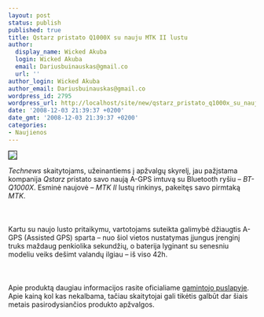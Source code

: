 ```yaml
---
layout: post
status: publish
published: true
title: Qstarz pristato Q1000X su nauju MTK II lustu
author:
  display_name: Wicked Akuba
  login: Wicked Akuba
  email: Dariusbuinauskas@gmail.co
  url: ''
author_login: Wicked Akuba
author_email: Dariusbuinauskas@gmail.co
wordpress_id: 2795
wordpress_url: http://localhost/site/new/qstarz_pristato_q1000x_su_nauju_mtk_ii_lustu/
date: '2008-12-03 21:39:37 +0200'
date_gmt: '2008-12-03 21:39:37 +0200'
categories:
- Naujienos
---
```

<div class="imgright"><img src="http://img338.imageshack.us/img338/2563/qstarzxj0.jpg" border="1"></div>
<p><i>Technews</i> skaitytojams, užeinantiems į apžvalgų skyrelį, jau pažįstama kompanija <i>Qstarz</i> pristato savo naują A-GPS imtuvą su Bluetooth ryšiu – <i>BT-Q1000X</i>. Esminė naujovė – <i>MTK II</i> lustų rinkinys, pakeitęs savo pirmtaką <i>MTK</i>.<br />
<br><br />
<br>Kartu su naujo lusto pritaikymu, vartotojams suteikta galimybė džiaugtis A-GPS (Assisted GPS) sparta – nuo šiol vietos nustatymas įjungus įrenginį truks maždaug penkiolika sekundžių, o baterija lyginant su senesniu modeliu veiks dešimt valandų ilgiau – iš viso 42h.<br />
<br><br />
<br>Apie produktą daugiau informacijos rasite oficialiame <a class="ns" href="http://www.qstarz.com/news/news-20081128.htm">gamintojo puslapyje</a>. Apie kainą kol kas nekalbama, tačiau skaitytojai gali tikėtis galbūt dar šiais metais pasirodysiančios produkto apžvalgos.<br />
<br><br />
<br><br />
<br></p>
